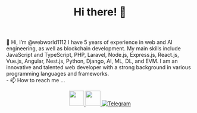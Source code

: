 
<!---
webworld1112/webworld1112 is a ✨ special ✨ repository because its `README.md` (this file) appears on your GitHub profile.
You can click the Preview link to take a look at your changes.
--->
<!-- Thanks to https://github.com/AlexHong/github-profile-readme-generator -->

<header>
  <h1 align="center">Hi there! 👋</h1>
</header>
👋 Hi, I’m @webworld1112
I have 5 years of experience in web and AI engineering, as well as blockchain development. My main skills include JavaScript and TypeScript, PHP, Laravel, Node.js, Express.js, React.js, Vue.js, Angular, Nest.js, Python, Django, AI, ML, DL, and EVM. I am an innovative and talented web developer with a strong background in various programming languages and frameworks. </br>
- 📫 How to reach me ...
<section align='left'>
  <p align='center'>
    <a href="mailto:daniel.garcia.space@gmail.com">
          <img src='https://img.icons8.com/fluency/344/gmail-new.png' height="40">
    </a>
    <a href="https://join.skype.com/invite/vqB8jOhlGefg" target="_blank">
      <img src='https://img.icons8.com/color/344/skype.png' height="40">
    </a>
    <a href="https://t.me/BlockchainExpert1112" target="_blank">
      <img src="https://img.shields.io/badge/Telegram-0078d4?style=for-the-badge&logo=telegram&logoColor=white" alt="Telegram">
    </a>
  </p>

</section>
